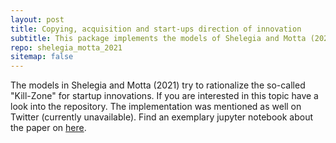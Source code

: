 ```yaml
---
layout: post
title: Copying, acquisition and start-ups direction of innovation
subtitle: This package implements the models of Shelegia and Motta (2021).
repo: shelegia_motta_2021
sitemap: false
---
```


The models in Shelegia and Motta (2021) try to rationalize the so-called "Kill-Zone" for startup innovations. If you are interested in this topic have a look into the repository.
The implementation was mentioned as well on Twitter (currently unavailable). Find an exemplary jupyter notebook about the paper on [here](https://manuelbieri.github.io/shelegia_motta_2021/demo.html).
